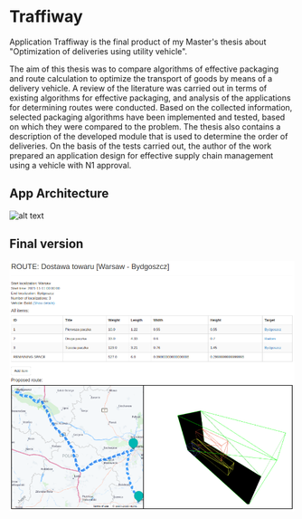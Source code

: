 # Traffiway

Application Traffiway is the final product of my Master's thesis about "Optimization of deliveries using utility vehicle".

The aim of this thesis was to compare algorithms of effective packaging and route calculation to optimize the transport of goods by means of a delivery vehicle. A review of the literature was carried out in terms of existing algorithms for effective packaging, and analysis of the applications for determining routes were conducted. Based on the collected information, selected packaging algorithms have been implemented and tested, based on which they were compared to the problem. The thesis also contains a description of the developed module that is used to determine the order of deliveries. On the basis of the tests carried out, the author of the work prepared an application design for effective supply chain management using a vehicle with N1 approval.

## App Architecture  
![alt text](https://github.com/Oskarovsky/Traffiway/blob/master/diagram_komponent%C3%B3w.png?raw=true)
  
  
## Final version
![alt text](https://github.com/Oskarovsky/Traffiway/blob/master/impl_route.png)
